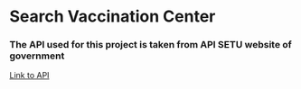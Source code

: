 # Search Vaccination Center

### The API used for this project is taken from API SETU website of government

[Link to API](https://apisetu.gov.in/public/marketplace/api/cowin#/Metadata%20APIs/states)
